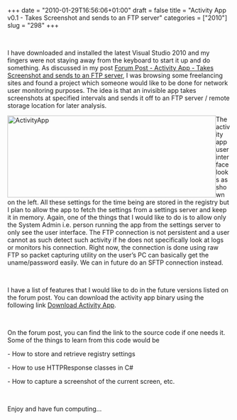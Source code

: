 +++
date = "2010-01-29T16:56:06+01:00"
draft = false
title = "Activity App v0.1 - Takes Screenshot and sends to an FTP server"
categories = ["2010"]
slug = "298"
+++

<p>&#160;</p>  <p>I have downloaded and installed the latest Visual Studio 2010 and my fingers were not staying away from the keyboard to start it up and do something. As discussed in my post <a href="http://www.naresh.se/phpBB/viewtopic.php?f=17&amp;t=14" target="_blank">Forum Post - Activity App - Takes Screenshot and sends to an FTP server</a>, I was browsing some freelancing sites and found a project which someone would like to be done for network user monitoring purposes. The idea is that an invisible app takes screenshots at specified intervals and sends it off to an FTP server / remote storage location for later analysis.</p>  <p><a href="http://www.naresh.se/wp-content/uploads/ActivityApp.jpg"><img style="border-right-width: 0px; display: inline; border-top-width: 0px; border-bottom-width: 0px; margin-left: 0px; border-left-width: 0px; margin-right: 0px" title="ActivityApp" border="0" alt="ActivityApp" align="left" src="http://www.naresh.se/wp-content/uploads/ActivityApp_thumb.jpg" width="470" height="185" /></a></p>  <p>The activity app user interface looks as shown on the left. All these settings for the time being are stored in the registry but I plan to allow the app to fetch the settings from a settings server and keep it in memory. Again, one of the things that I would like to do is to allow only the System Admin i.e. person running the app from the settings server to only see the user interface. The FTP connection is not persistent and a user cannot as such detect such activity if he does not specifically look at logs or monitors his connection. Right now, the connection is done using raw FTP so packet capturing utility on the user’s PC can basically get the uname/password easily. We can in future do an SFTP connection instead.</p>  <p>&#160;</p>  <p>I have a list of features that I would like to do in the future versions listed on the forum post. You can download the activity app binary using the following link <a href="http://funcomputing.uuuq.com/downloads/ActivityApp_v0.1Bin.zip" target="_blank">Download Activity App</a>.</p>  <p>&#160;</p>  <p>On the forum post, you can find the link to the source code if one needs it. Some of the things to learn from this code would be</p>  <p>- How to store and retrieve registry settings</p>  <p>- How to use HTTPResponse classes in C#</p>  <p>- How to capture a screenshot of the current screen, etc.</p>  <p>&#160;</p>  <p>Enjoy and have fun computing…</p>
